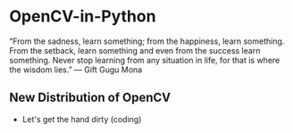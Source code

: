 # OpenCV-in-Python

“From the sadness, learn something; from the happiness, learn something. From the setback, learn something and even from the success learn something. Never stop learning from any situation in life, for that is where the wisdom lies.”
― Gift Gugu Mona

## New Distribution of OpenCV
- Let's get the hand dirty (coding)
